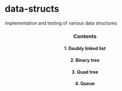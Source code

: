 # data-structs
implementation and testing of various data structures

<h3 align="center">Contents</h3>  
<h4 align="center">1. Doubly linked list</h4>  
<h4 align="center">2. Binary tree</h4>
<h4 align="center">3. Quad tree</h4>
<h4 align="center">4. Queue</h4>

